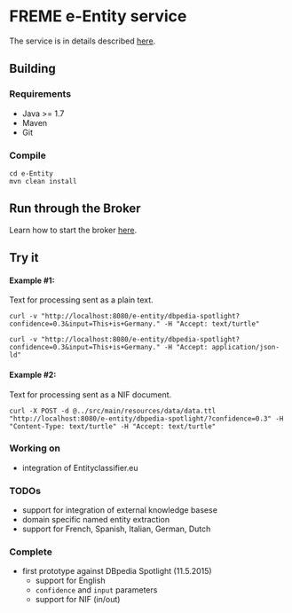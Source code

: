 # FREME e-Entity service

The service is in details described [here](https://github.com/freme-project/technical-discussion/wiki/Broker-API-Calls#user-content-e-entity).
## Building

### Requirements

* Java >= 1.7
* Maven
* Git

### Compile

    cd e-Entity
    mvn clean install    

## Run through the Broker

Learn how to start the broker [here](https://github.com/freme-project/technical-discussion/wiki/Compile-FREME-from-Source).

## Try it

#### Example #1:

Text for processing sent as a plain text.

    curl -v "http://localhost:8080/e-entity/dbpedia-spotlight?confidence=0.3&input=This+is+Germany." -H "Accept: text/turtle"

    curl -v "http://localhost:8080/e-entity/dbpedia-spotlight?confidence=0.3&input=This+is+Germany." -H "Accept: application/json-ld"

#### Example #2:

Text for processing sent as a NIF document.

    curl -X POST -d @../src/main/resources/data/data.ttl "http://localhost:8080/e-entity/dbpedia-spotlight/?confidence=0.3" -H "Content-Type: text/turtle" -H "Accept: text/turtle"

### Working on

* integration of Entityclassifier.eu

### TODOs

* support for integration of external knowledge basese
* domain specific named entity extraction
* support for French, Spanish, Italian, German, Dutch

### Complete

* first prototype against DBpedia Spotlight (11.5.2015)
  * support for English
  * `confidence` and `input` parameters
  * support for NIF (in/out)


